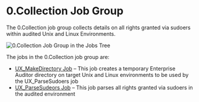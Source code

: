 # 0.Collection Job Group

The 0.Collection job group collects details on all rights granted via sudoers within audited Unix
and Linux Environments.

![0.Collection Job Group in the Jobs Tree](/img/product_docs/accessanalyzer/11.6/solutions/unix/privilegedaccess/sudoers/collection/collectionjobstree.webp)

The jobs in the 0.Collection job group are:

- [UX_MakeDirectory Job](/docs/accessanalyzer/11.6/solutions/unix/privilegedaccess/sudoers/collection/ux_makedirectory.md)
  – This job creates a temporary Enterprise Auditor directory on target Unix and Linux environments
  to be used by the UX_ParseSudoers job
- [UX_ParseSudeors Job](/docs/accessanalyzer/11.6/solutions/unix/privilegedaccess/sudoers/collection/ux_parsesudeors.md)
  – This job parses all rights granted via sudoers in the audited environment
